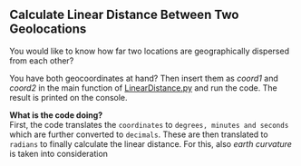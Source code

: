 ## Calculate Linear Distance Between Two Geolocations

You would like to know how far two locations are geographically dispersed from each other?

You have both geocoordinates at hand? Then insert them as *coord1* and *coord2* in the main function of [LinearDistance.py](LinearDistance.py) and run the code. The result is printed on the console.

**What is the code doing?** <br>
First, the code translates the `coordinates` to `degrees, minutes and seconds` which are further converted to `decimals`. These are then translated to `radians` to finally calculate the linear distance. For this, also *earth curvature* is taken into consideration
